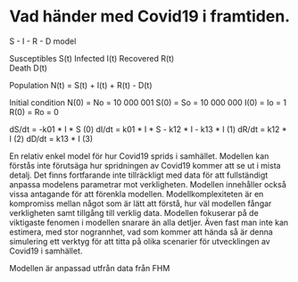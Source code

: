 # Vad händer med Covid19 i framtiden. 


S - I - R - D model

Susceptibles   S(t)
Infected       I(t)
Recovered      R(t)  
Death          D(t)

Population N(t) = S(t) +  I(t) + R(t) - D(t)

Initial condition
N(0)  =  No  = 10 000 001
S(0)  =  So  = 10 000 000
I(0)  =  Io  = 1
R(0)  =  Ro  = 0

dS/dt = -k01 * I * S                       (0)
dI/dt =  k01 * I * S - k12 * I - k13 * I   (1)
dR/dt =  k12 * I                           (2)
dD/dt =  k13 * I                           (3)

En relativ enkel model för hur Covid19 sprids i samhället. Modellen kan förstås inte förutsäga hur spridningen av Covid19 kommer att se ut i mista detalj. Det finns fortfarande inte tillräckligt med data för att fullständigt anpassa modelens parametrar mot verkligheten. Modellen innehåller också vissa antagande för att förenkla modellen. Modellkomplexiteten är en kompromiss mellan något som är lätt att förstå, hur väl modellen fångar verkligheten samt tillgång till verklig data. Modellen fokuserar på de viktigaste fenomen i modellen snarare än alla detljer.
Även fast man inte kan estimera, med stor nogrannhet, vad som kommer att hända så är denna simulering ett verktyg för att titta på olika scenarier för utvecklingen av Covid19 i samhället.

Modellen är anpassad utfrån data från FHM


